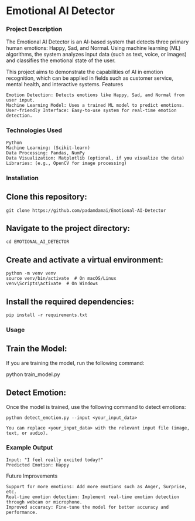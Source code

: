 <h1>Emotional AI Detector </h1>
<h3>Project Description</h3>

The Emotional AI Detector is an AI-based system that detects three primary human emotions: Happy, Sad, and Normal. Using machine learning (ML) algorithms, the system analyzes input data (such as text, voice, or images) and classifies the emotional state of the user.

This project aims to demonstrate the capabilities of AI in emotion recognition, which can be applied in fields such as customer service, mental health, and interactive systems.
Features

    Emotion Detection: Detects emotions like Happy, Sad, and Normal from user input.
    Machine Learning Model: Uses a trained ML model to predict emotions.
    User-friendly Interface: Easy-to-use system for real-time emotion detection.

<h3>Technologies Used</h3>

    Python
    Machine Learning: (Scikit-learn)
    Data Processing: Pandas, NumPy
    Data Visualization: Matplotlib (optional, if you visualize the data)
    Libraries: (e.g., OpenCV for image processing)

<h3>Installation</h3>

   <h2> Clone this repository:</h2>

    git clone https://github.com/padamdamai/Emotional-AI-Detector

<h2>Navigate to the project directory:</h2>

    cd EMOTIONAL_AI_DETECTOR

<h2>Create and activate a virtual environment:</h2>

    python -m venv venv
    source venv/bin/activate  # On macOS/Linux
    venv\Scripts\activate  # On Windows

<h2>Install the required dependencies:</h2>

    pip install -r requirements.txt

<h3>Usage</h3>

   <h2> Train the Model:</h2>
 If you are training the model, run the following command:

python train_model.py

<h2>Detect Emotion:</h2>
Once the model is trained, use the following command to detect emotions:

    python detect_emotion.py --input <your_input_data>

    You can replace <your_input_data> with the relevant input file (image, text, or audio).

<h3>Example Output</h3>

    Input: "I feel really excited today!"
    Predicted Emotion: Happy

Future Improvements

    Support for more emotions: Add more emotions such as Anger, Surprise, etc.
    Real-time emotion detection: Implement real-time emotion detection through webcam or microphone.
    Improved accuracy: Fine-tune the model for better accuracy and performance.
